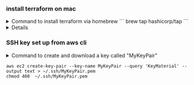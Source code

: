 </b></details>

### install terraform on mac

<details>
<summary>Command to install terraform via homebrew
```
brew tap hashicorp/tap
```
<details>
```
brew install hashicorp/tap/terraform
```
```
brew update
```
```
brew upgrade hashicorp/tap/terraform
```
brew upgrade hashicorp/tap/terraform



</b></details>

### SSH key set up from aws cli

<details>
<summary>Command to create and download a key called "MyKeyPair"

```
aws ec2 create-key-pair --key-name MyKeyPair --query 'KeyMaterial' --output text > ~/.ssh/MyKeyPair.pem
chmod 400  ~/.ssh/MyKeyPair.pem
```


